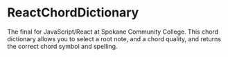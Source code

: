 # ReactChordDictionary
The final for JavaScript/React at Spokane Community College. This chord dictionary allows you to select a root note, and a chord quality, and returns the correct chord symbol and spelling.

